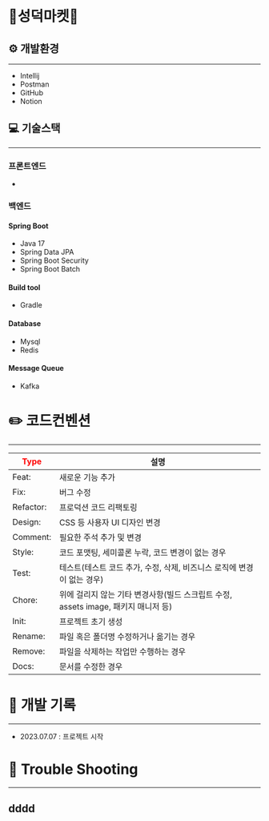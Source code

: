# 🛒성덕마켓🛒

## ⚙️ 개발환경

---

- Intellij
- Postman
- GitHub
- Notion


## 💻 기술스택

--- 
### 프론트엔드

- 


### 백엔드

#### Spring Boot
- Java 17
- Spring Data JPA
- Spring Boot Security
- Spring Boot Batch

#### Build tool
- Gradle

#### Database
- Mysql
- Redis

#### Message Queue
- Kafka



#  ✏️ 코드컨벤션

---

| <span style="color:red">Type</span> | 설명                                                      |
|-------------------------------------|---------------------------------------------------------|
| Feat:                               | 	새로운 기능 추가                                              |
| Fix:                                | 	버그 수정                                                  |
| Refactor:                           | 	프로덕션 코드 리팩토링                                           |
| Design:                             | 	CSS 등 사용자 UI 디자인 변경                                    |
| Comment:                            | 	필요한 주석 추가 및 변경                                         |
| Style:                              | 	코드 포맷팅, 세미콜론 누락, 코드 변경이 없는 경우                          |
| Test:                               | 	테스트(테스트 코드 추가, 수정, 삭제, 비즈니스 로직에 변경이 없는 경우)             |
| Chore:                              | 	위에 걸리지 않는 기타 변경사항(빌드 스크립트 수정, assets image, 패키지 매니저 등) |
| Init:                               | 	프로젝트 초기 생성                                             |
| Rename:                             | 	파일 혹은 폴더명 수정하거나 옮기는 경우                                 |
| Remove:                             | 	파일을 삭제하는 작업만 수행하는 경우                                   |
 | Docs: | 문서를 수정한 경우                                              |


# 📝 개발 기록

---

- 2023.07.07 : 프로젝트 시작


# 🧨 Trouble Shooting

---
dddd
- 